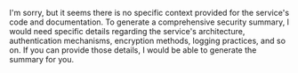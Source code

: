 I'm sorry, but it seems there is no specific context provided for the service's code and documentation. To generate a comprehensive security summary, I would need specific details regarding the service's architecture, authentication mechanisms, encryption methods, logging practices, and so on. If you can provide those details, I would be able to generate the summary for you.